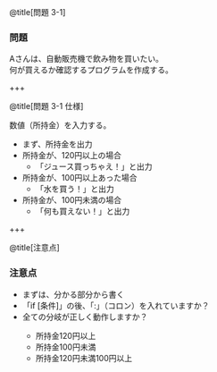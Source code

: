 @title[問題 3-1]

### 問題

Aさんは、自動販売機で飲み物を買いたい。  
何が買えるか確認するプログラムを作成する。

+++

@title[問題 3-1 仕様]

数値（所持金）を入力する。
* まず、所持金を出力
* 所持金が、120円以上の場合
    - 「ジュース買っちゃえ！」と出力
* 所持金が、100円以上あった場合
    - 「水を買う！」と出力
* 所持金が、100円未満の場合
    - 「何も買えない！」と出力

+++

@title[注意点]

### 注意点

<ul>
<li class="fragment">まずは、分かる部分から書く</li>
<li class="fragment">「if [条件]」の後、「:」（コロン）を入れていますか？</li>
<li class="fragment">全ての分岐が正しく動作しますか？</li>
    <ul>
    <li class="fragment">所持金120円以上</li>
    <li class="fragment">所持金100円未満</li>
    <li class="fragment">所持金120円未満100円以上</li>
    </ul>
</ul>
